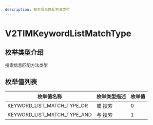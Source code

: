 ```yaml
---
description: 搜索信息匹配方法类型
---
```


# V2TIMKeywordListMatchType

## 枚举类型介绍

搜索信息匹配方法类型

## 枚举值列表

| 枚举值名称                           | 枚举类型描述 | 枚举值 |
| ------------------------------- | ------ | --- |
| KEYWORD\_LIST\_MATCH\_TYPE\_OR  | 或 搜索   | 0   |
| KEYWORD\_LIST\_MATCH\_TYPE\_AND | 与 搜索   | 1   |

